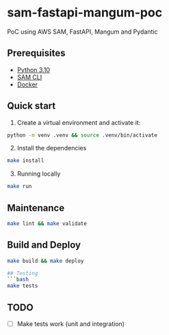 # sam-fastapi-mangum-poc

PoC using AWS SAM, FastAPI, Mangum and Pydantic


## Prerequisites
* [Python 3.10](https://www.python.org/downloads/)
* [SAM CLI](https://docs.aws.amazon.com/serverless-application-model/latest/developerguide/serverless-sam-cli-install.html)
* [Docker](https://hub.docker.com/search/?type=edition&offering=community)

## Quick start

1. Create a virtual environment and activate it:
```bash
python -m venv .venv && source .venv/bin/activate
```

2. Install the dependencies
```bash
make install
```

3. Running locally
```bash
make run
```

## Maintenance

```bash
make lint && make validate
```

## Build and Deploy
```bash
make build && make deploy

## Testing
```bash
make tests
```


## TODO
* [ ] Make tests work (unit and integration)
